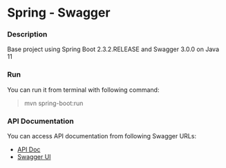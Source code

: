 # Spring - Swagger

### Description

Base project using Spring Boot 2.3.2.RELEASE and Swagger 3.0.0 on Java 11

### Run
You can run it from terminal with following command: 
> mvn spring-boot:run

### API Documentation
You can access API documentation from following Swagger URLs:
- [API Doc](http://localhost:8080/v2/api-docs)
- [Swagger UI](http://localhost:8080/swagger-ui/index.html)
